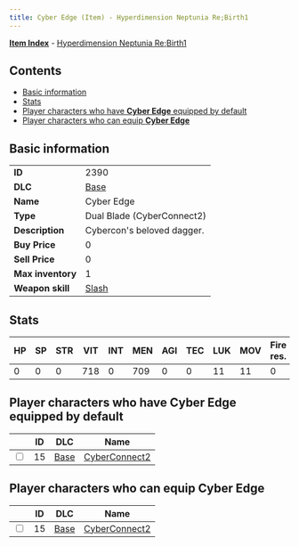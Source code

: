 ```yaml
---
title: Cyber Edge (Item) - Hyperdimension Neptunia Re;Birth1
---
```


[**Item Index**](/neptunia/rb1/item/index.html) - [Hyperdimension Neptunia Re;Birth1](/neptunia/rb1)

## Contents

- [Basic information](#basic-information)
- [Stats](#stats)
- [Player characters who have **Cyber Edge** equipped by default](#player-characters-who-have-cyber-edge-equipped-by-default)
- [Player characters who can equip **Cyber Edge**](#player-characters-who-can-equip-cyber-edge)
## Basic information

|   |   |
| -- | -- |
| **ID** | 2390 |
| **DLC** | [Base](/neptunia/rb1/dlc/1-base.html) |
| **Name** | Cyber Edge |
| **Type** | Dual Blade (CyberConnect2) |
| **Description** | Cybercon's beloved dagger. |
| **Buy Price** | 0 |
| **Sell Price** | 0 |
| **Max inventory** | 1 |
| **Weapon skill** | [Slash](/neptunia/rb1/skill/1-2702-slash.html) |


## Stats

| HP | SP | STR | VIT | INT | MEN | AGI | TEC | LUK | MOV | Fire res. | Ice res. | Wind res. | Lightning res. |
| -- | -- | --- | --- | --- | --- | --- | --- | --- | --- | --------- | -------- | --------- | -------------- |
| 0 | 0 | 0 | 718 | 0 | 709 | 0 | 0 | 11 | 11 | 0 | 0 | 0 | 0 |


## Player characters who have **Cyber Edge** equipped by default

|    | ID | DLC | Name |
| -- | -- | --- | ---- |
| <input type="checkbox" id="rb1-player-1-15" class="trackbox" /> | 15 | [Base](/neptunia/rb1/dlc/1-base.html) | [CyberConnect2](/neptunia/rb1/player/1-15-cyberconnect2.html) |


## Player characters who can equip **Cyber Edge**

|    | ID | DLC | Name |
| -- | -- | --- | ---- |
| <input type="checkbox" id="rb1-player-1-15" class="trackbox" /> | 15 | [Base](/neptunia/rb1/dlc/1-base.html) | [CyberConnect2](/neptunia/rb1/player/1-15-cyberconnect2.html) |
